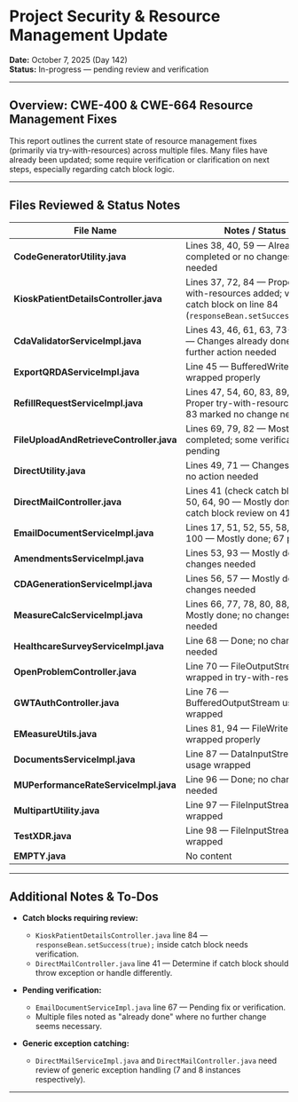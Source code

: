

# Project Security & Resource Management Update

**Date:** October 7, 2025 (Day 142) <br>
**Status:** In-progress — pending review and verification

---

## Overview: CWE-400 & CWE-664 Resource Management Fixes

This report outlines the current state of resource management fixes (primarily via try-with-resources) across multiple files. Many files have already been updated; some require verification or clarification on next steps, especially regarding catch block logic.

---

## Files Reviewed & Status Notes

| File Name                                | Notes / Status                                                                                                      |
| ---------------------------------------- | ------------------------------------------------------------------------------------------------------------------- |
| **CodeGeneratorUtility.java**            | Lines 38, 40, 59 — Already completed or no changes needed                                                           |
| **KioskPatientDetailsController.java**   | Lines 37, 72, 84 — Proper try-with-resources added; verify catch block on line 84 (`responseBean.setSuccess(true)`) |
| **CdaValidatorServiceImpl.java**         | Lines 43, 46, 61, 63, 73-75, 92 — Changes already done; no further action needed                                    |
| **ExportQRDAServiceImpl.java**           | Line 45 — BufferedWriter usage wrapped properly                                                                     |
| **RefillRequestServiceImpl.java**        | Lines 47, 54, 60, 83, 89, 99 — Proper try-with-resources; lines 83 marked no change needed                          |
| **FileUploadAndRetrieveController.java** | Lines 69, 79, 82 — Mostly completed; some verification pending                                                      |
| **DirectUtility.java**                   | Lines 49, 71 — Changes done or no action needed                                                                     |
| **DirectMailController.java**            | Lines 41 (check catch block), 50, 64, 90 — Mostly done; need catch block review on 41                               |
| **EmailDocumentServiceImpl.java**        | Lines 17, 51, 52, 55, 58, 67, 86, 100 — Mostly done; 67 pending                                                     |
| **AmendmentsServiceImpl.java**           | Lines 53, 93 — Mostly done; no changes needed                                                                       |
| **CDAGenerationServiceImpl.java**        | Lines 56, 57 — Mostly done; no changes needed                                                                       |
| **MeasureCalcServiceImpl.java**          | Lines 66, 77, 78, 80, 88, 95 — Mostly done; no changes needed                                                       |
| **HealthcareSurveyServiceImpl.java**     | Line 68 — Done; no changes needed                                                                                   |
| **OpenProblemController.java**           | Line 70 — FileOutputStream wrapped in try-with-resources                                                            |
| **GWTAuthController.java**               | Line 76 — BufferedOutputStream usage wrapped                                                                        |
| **EMeasureUtils.java**                   | Lines 81, 94 — FileWriter wrapped properly                                                                          |
| **DocumentsServiceImpl.java**            | Line 87 — DataInputStream usage wrapped                                                                             |
| **MUPerformanceRateServiceImpl.java**    | Line 96 — Done; no changes needed                                                                                   |
| **MultipartUtility.java**                | Line 97 — FileInputStream wrapped                                                                                   |
| **TestXDR.java**                         | Line 98 — FileInputStream wrapped                                                                                   |
| **EMPTY.java**                           | No content                                                                                                          |

---

## Additional Notes & To-Dos

* **Catch blocks requiring review:**

  * `KioskPatientDetailsController.java` line 84 — `responseBean.setSuccess(true);` inside catch block needs verification.
  * `DirectMailController.java` line 41 — Determine if catch block should throw exception or handle differently.

* **Pending verification:**

  * `EmailDocumentServiceImpl.java` line 67 — Pending fix or verification.
  * Multiple files noted as "already done" where no further change seems necessary.

* **Generic exception catching:**

  * `DirectMailServiceImpl.java` and `DirectMailController.java` need review of generic exception handling (7 and 8 instances respectively).

---
